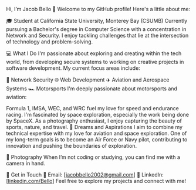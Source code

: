 Hi, I’m Jacob Bello 👋
Welcome to my GitHub profile! Here's a little about me:

🎓 Student at California State University, Monterey Bay (CSUMB)
Currently pursuing a Bachelor's degree in Computer Science with a concentration in Network and Security. I enjoy tackling challenges that lie at the intersection of technology and problem-solving.

💻 What I Do
I'm passionate about exploring and creating within the tech world, from developing secure systems to working on creative projects in software development. My current focus areas include:

🔐 Network Security
🌐 Web Development
✈️ Aviation and Aerospace Systems
🏎️ Motorsports
I'm deeply passionate about motorsports and aviation:

Formula 1, IMSA, WEC, and WRC fuel my love for speed and endurance racing.
I'm fascinated by space exploration, especially the work being done by SpaceX.
As a photography enthusiast, I enjoy capturing the beauty of sports, nature, and travel.
🚀 Dreams and Aspirations
I aim to combine my technical expertise with my love for aviation and space exploration. One of my long-term goals is to become an Air Force or Navy pilot, contributing to innovation and pushing the boundaries of exploration.

📸 Photography
When I’m not coding or studying, you can find me with a camera in hand.

🌟 Get in Touch
📧 Email: [jacobbello2002@gmail.com]
💼 LinkedIn: [[linkedin.com/Bello](https://www.linkedin.com/in/bellojacob/)]
Feel free to explore my projects and connect with me!

